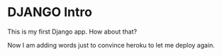 # DJANGO Intro

This is my first Django app. How about that?

Now I am adding words just to convince heroku to let me deploy again.